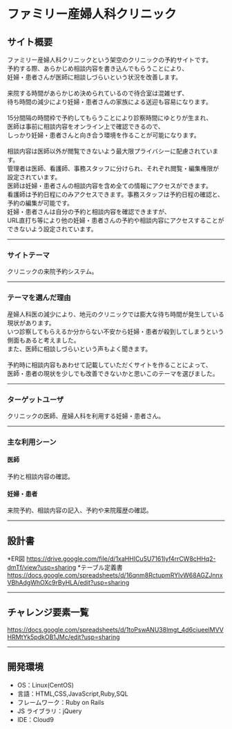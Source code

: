 # ファミリー産婦人科クリニック

## サイト概要

ファミリー産婦人科クリニックという架空のクリニックの予約サイトです。<br>
予約する際、あらかじめ相談内容を書き込んでもらうことにより、<br>
妊婦・患者さんが医師に相談しづらいという状況を改善します。<br><br>
来院する時間があらかじめ決められているので待合室は混雑せず、<br>
待ち時間の減少により妊婦・患者さんの家族による送迎も容易になります。<br><br>
15分間隔の時間枠で予約してもらうことにより診察時間にゆとりが生まれ、<br>
医師は事前に相談内容をオンライン上で確認できるので、<br>
しっかり妊婦・患者さんと向き合う環境を作ることが可能になります。<br><br>
相談内容は医師以外が閲覧できないよう最大限プライバシーに配慮されています。<br>
管理者は医師、看護師、事務スタッフに分けられ、それぞれ閲覧・編集権限が設定されています。<br>
医師は妊婦・患者さんの相談内容を含め全ての情報にアクセスができます。<br>
看護師は予約日程にのみアクセスできます。事務スタッフは予約日程の確認と、予約の編集が可能です。<br>
妊婦・患者さんは自分の予約と相談内容を確認できますが、<br>
URL直打ち等により他の妊婦・患者さんの予約や相談内容にアクセスすることができないよう設定されています。

---

### サイトテーマ

クリニックの来院予約システム。

---

### テーマを選んだ理由

産婦人科医の減少により、地元のクリニックでは膨大な待ち時間が発生している現状があります。<br>
いつ診察してもらえるか分からない不安から妊婦・患者が殺到してしまうという側面もあると考えました。<br>
また、医師に相談しづらいという声もよく聞きます。<br><br>
予約時に相談内容もあわせて記載していただくサイトを作ることによって、<br>
医師・患者の現状を少しでも改善できないかと思いこのテーマを選びました。

---

### ターゲットユーザ

クリニックの医師、産婦人科を利用する妊婦・患者さん。

---

### 主な利用シーン

#### 医師

予約と相談内容の確認。

#### 妊婦・患者

来院予約、相談内容の記入、予約や来院履歴の確認。

---

## 設計書
*ER図
<https://drive.google.com/file/d/1xaHHICu5U7161Iyf4rrCW8cHHq2-dmTf/view?usp=sharing>
*テーブル定義書
<https://docs.google.com/spreadsheets/d/16qnm8RctupmRYlvW68AGZJnnxVBhAdgWhOXc9rByHLA/edit?usp=sharing>

---

## チャレンジ要素一覧

<https://docs.google.com/spreadsheets/d/1toPswANU38lmgt_4d6ciueelMVVHRMtYk5pdkOB1JMc/edit?usp=sharing>

---

## 開発環境

- OS：Linux(CentOS)
- 言語：HTML,CSS,JavaScript,Ruby,SQL
- フレームワーク：Ruby on Rails
- JS ライブラリ：jQuery
- IDE：Cloud9
